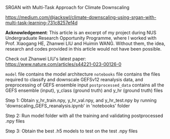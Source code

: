 SRGAN with Multi-Task Approach for Climate Downscaling

https://medium.com/@jackswl/climate-downscaling-using-srgan-with-multi-task-learning-731c8257ef4d

**Acknowledgement**: This article is an excerpt of my project during NUS Undergraduate Research Opportunity Programme, where I worked with Prof. Xiaogang HE, Zhanwei LIU and Huimin WANG. Without them, the idea, research and codes provided in this article would not have been possible. 

Check out Zhanwei LIU's latest paper: https://www.nature.com/articles/s44221-023-00126-0

`model` file contains the model architecture 
`notebooks` file contains the files required to classify and downscale GEFSv12 reanalysis data, and preprocessing of GEFS ensemble input
`postprocessed_data` contains all the GEFS ensemble (input), y_class (ground truth) and y_hr (ground truth) files

Step 1:
Obtain y_hr_train.npy, y_hr_val.npy, and y_hr_test.npy by running 'downscaling_GEFS_reanalysis.ipynb' in 'notebooks' folder

Step 2:
Run model folder with all the training and validating postprocessed .npy files

Step 3:
Obtain the best .h5 models to test on the test .npy files




